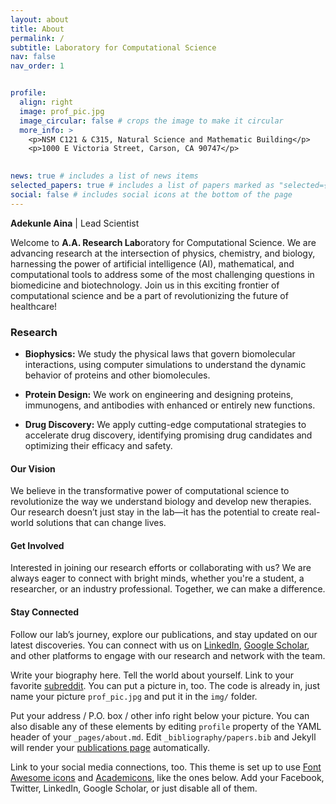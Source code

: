 ```yaml
---
layout: about
title: About
permalink: /
subtitle: Laboratory for Computational Science
nav: false
nav_order: 1


profile:
  align: right
  image: prof_pic.jpg
  image_circular: false # crops the image to make it circular
  more_info: >
    <p>NSM C121 & C315, Natural Science and Mathematic Building</p>
    <p>1000 E Victoria Street, Carson, CA 90747</p>
  

news: true # includes a list of news items
selected_papers: true # includes a list of papers marked as "selected={true}"
social: false # includes social icons at the bottom of the page
---
```

**Adekunle Aina** | Lead Scientist

Welcome to **A.A. Research Lab**oratory for Computational Science. We are advancing research at the intersection of physics, chemistry, and biology, harnessing the power of artificial intelligence (AI), mathematical, and computational tools to address some of the most challenging questions in biomedicine and biotechnology. Join us in this exciting frontier of computational science and be a part of revolutionizing the future of healthcare!


### Research

- **Biophysics:** We study the physical laws that govern biomolecular interactions, using computer simulations to understand the dynamic behavior of proteins and other biomolecules.

- **Protein Design:** We work on engineering and designing proteins, immunogens, and antibodies with enhanced or entirely new functions.

- **Drug Discovery:** We apply cutting-edge computational strategies to accelerate drug discovery, identifying promising drug candidates and optimizing their efficacy and safety.

#### Our Vision

We believe in the transformative power of computational science to revolutionize the way we understand biology and develop new therapies. Our research doesn’t just stay in the lab—it has the potential to create real-world solutions that can change lives.

#### Get Involved

Interested in joining our research efforts or collaborating with us? We are always eager to connect with bright minds, whether you're a student, a researcher, or an industry professional. Together, we can make a difference.

#### Stay Connected

Follow our lab’s journey, explore our publications, and stay updated on our latest discoveries. You can connect with us on [LinkedIn](https://linkedin.com), [Google Scholar](https://scholar.google.com), and other platforms to engage with our research and network with the team.

Write your biography here. Tell the world about yourself. Link to your favorite [subreddit](http://reddit.com). You can put a picture in, too. The code is already in, just name your picture `prof_pic.jpg` and put it in the `img/` folder.

Put your address / P.O. box / other info right below your picture. You can also disable any of these elements by editing `profile` property of the YAML header of your `_pages/about.md`. Edit `_bibliography/papers.bib` and Jekyll will render your [publications page](/al-folio/publications/) automatically.

Link to your social media connections, too. This theme is set up to use [Font Awesome icons](https://fontawesome.com/) and [Academicons](https://jpswalsh.github.io/academicons/), like the ones below. Add your Facebook, Twitter, LinkedIn, Google Scholar, or just disable all of them.
